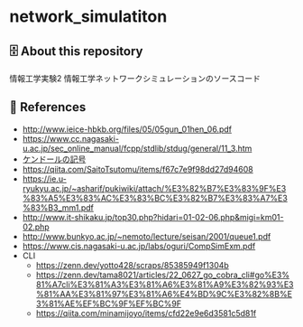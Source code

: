 # network_simulatiton
## 🗄 About this repository
情報工学実験2 情報工学ネットワークシミュレーションのソースコード

## 📖 References
* http://www.ieice-hbkb.org/files/05/05gun_01hen_06.pdf
* https://www.cc.nagasaki-u.ac.jp/sec_online_manual/fcpp/stdlib/stdug/general/11_3.htm
* [ケンドールの記号](https://ja.wikipedia.org/wiki/%E3%82%B1%E3%83%B3%E3%83%89%E3%83%BC%E3%83%AB%E3%81%AE%E8%A8%98%E5%8F%B7)
* https://qiita.com/SaitoTsutomu/items/f67c7e9f98dd27d94608
* https://ie.u-ryukyu.ac.jp/~asharif/pukiwiki/attach/%E3%82%B7%E3%83%9F%E3%83%A5%E3%83%AC%E3%83%BC%E3%82%B7%E3%83%A7%E3%83%B3_mm1.pdf
* http://www.it-shikaku.jp/top30.php?hidari=01-02-06.php&migi=km01-02.php
* http://www.bunkyo.ac.jp/~nemoto/lecture/seisan/2001/queue1.pdf
* https://www.cis.nagasaki-u.ac.jp/labs/oguri/CompSimExm.pdf
* CLI
  * https://zenn.dev/yotto428/scraps/85385949f1304b
  * https://zenn.dev/tama8021/articles/22_0627_go_cobra_cli#go%E3%81%A7cli%E3%81%A3%E3%81%A6%E3%81%A9%E3%82%93%E3%81%AA%E3%81%97%E3%81%A6%E4%BD%9C%E3%82%8B%E3%81%AE%EF%BC%9F%EF%BC%9F
  * https://qiita.com/minamijoyo/items/cfd22e9e6d3581c5d81f
